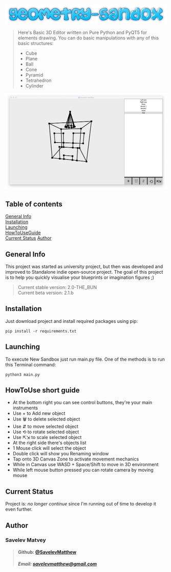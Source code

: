 ![#Geometry-Sandbox](./images/logo.png)
> Here's Basic 3D Editor written on Pure Python and PyQT5 for elements drawing.
You can do basic manipulations with any of this basic structures:
>  - Cube
>  - Plane
>  - Ball
>  - Cone
>  - Pyramid
>  - Tetrahedron
>  - Cylinder

![In-app screenshot](./images/Demo.png)

## Table of contents
[General Info](#general-info)\
[Installation](#installation)\
[Launching](#launching)\
[HowToUseGuide](#howtouse-short-guide)\
[Current Status](#current-status)
[Author](#author)

## General Info

This project was started as university project, but then was developed and improved to Standalone indie open-source project. The goal of this project is to help you quickly visualise your blueprints or imagination figures ;)

> Current stable version: 2.0-THE_BUN\
> Current beta version: 2.1.b

## Installation
Just download project and install required packages using pip:
```
pip install -r requirements.txt
```

## Launching
To execute New Sandbox just run main.py file. One of the methods is to run this Terminal command:
```
python3 main.py
```

## HowToUse short guide
  - At the bottom right you can see control buttons,
    they're your main instruments
  - Use + to Add new object
  - Use 🗑 to delete selected object
  - Use ⇵ to move selected object
  - Use ⟲ to rotate selected object
  - Use ⇱⇲ to scale selected object
  - At the right side there's objects list
  - 1 Mouse click will select the object
  - Double click will show you Renaming window
  - Tap onto 3D Canvas Zone to activate movement mechanics
  - While in Canvas use WASD + Space/Shift to move in 3D environment
  - While left mouse button pressed you can rotate camera by moving mouse

## Current Status
Project is: _no longer continue_ since I'm running out of time to develop it even further.

## Author

### Savelev Matvey
> #### Github: [@SavelevMatthew](https://github.com/SavelevMatthew)
> ##### Email: savelevmatthew@gmail.com
